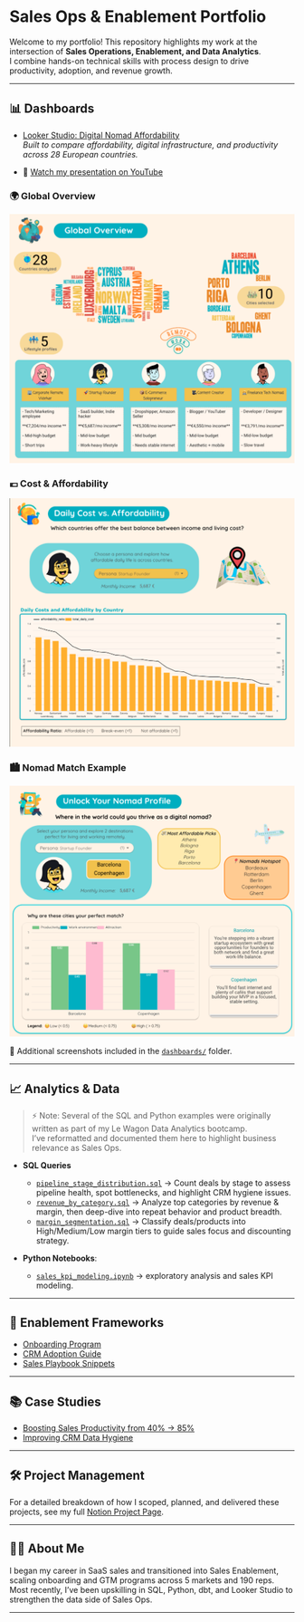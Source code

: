 # Sales Ops & Enablement Portfolio

Welcome to my portfolio! This repository highlights my work at the intersection of **Sales Operations, Enablement, and Data Analytics**.  
I combine hands-on technical skills with process design to drive productivity, adoption, and revenue growth.  

---

## 📊 Dashboards

- [Looker Studio: Digital Nomad Affordability](https://lookerstudio.google.com/reporting/4238564b-ce46-4723-ac4e-917c7cac0c8f)  
  *Built to compare affordability, digital infrastructure, and productivity across 28 European countries.*

- 🎥 [Watch my presentation on YouTube](https://www.youtube.com/watch?v=-fqlwPO4IiY)
  
### 🌍 Global Overview  
  ![Global Overview](dashboards/global_overview.png)
  
### 💶 Cost & Affordability 
![Cost vs. Affordability](dashboards/affordability_daily.png)

### 🏙️ Nomad Match Example  
![Nomad Match](dashboards/nomad_match.png)
  
📂 Additional screenshots included in the [`dashboards/`](dashboards/) folder. 

---

## 📈 Analytics & Data
> ⚡ Note: Several of the SQL and Python examples were originally written as part of my Le Wagon Data Analytics bootcamp.  
> I’ve reformatted and documented them here to highlight business relevance as Sales Ops.

- **SQL Queries**
  - [`pipeline_stage_distribution.sql`](analytics/sql/pipeline_stage_distribution.sql) → Count deals by stage to assess pipeline health, spot bottlenecks, and highlight CRM hygiene issues.  
  - [`revenue_by_category.sql`](analytics/sql/revenue_by_category.sql) → Analyze top categories by revenue & margin, then deep-dive into repeat behavior and product breadth.  
  - [`margin_segmentation.sql`](analytics/sql/margin_segmentation.sql) → Classify deals/products into High/Medium/Low margin tiers to guide sales focus and discounting strategy.

- **Python Notebooks**:
  - [`sales_kpi_modeling.ipynb`](analytics/python/sales_kpi_modeling.ipynb) → exploratory analysis and sales KPI modeling.  
---

## 🚀 Enablement Frameworks
- [Onboarding Program](enablement/onboarding-program.md)  
- [CRM Adoption Guide](enablement/crm-adoption-guide.md)  
- [Sales Playbook Snippets](enablement/sales-playbook-snippets.md)  

---

## 📚 Case Studies
- [Boosting Sales Productivity from 40% → 85%](case-studies/sales-productivity-boost.md)  
- [Improving CRM Data Hygiene](case-studies/pipeline-hygiene-improvement.md)  

---

## 🛠 Project Management
For a detailed breakdown of how I scoped, planned, and delivered these projects, see my full [Notion Project Page](link-to-notion).  

---

## 👩‍💻 About Me
I began my career in SaaS sales and transitioned into Sales Enablement, scaling onboarding and GTM programs across 5 markets and 190 reps. Most recently, I’ve been upskilling in SQL, Python, dbt, and Looker Studio to strengthen the data side of Sales Ops.  

---
